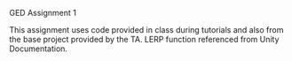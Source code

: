 GED Assignment 1

This assignment uses code provided in class during tutorials and also from the base project provided by the TA.
LERP function referenced from Unity Documentation.

